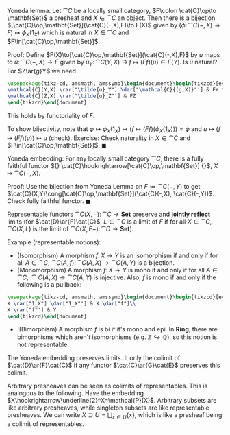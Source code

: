 Yoneda lemma:
Let $\cat{C}$ be a locally small category, $F\colon \cat{C}\op\to \mathbf{Set}$ a presheaf and $X\in\cat{C}$ an object. Then there is a bijection $[\cat{C}\op,\mathbf{Set}](\cat{C}(-,X),F)\to F(X)$ given by $(\phi\colon \cat{C}(-,X)\Rightarrow F)\mapsto \phi_X(1_X)$ which is natural in $X\in\cat{C}$ and $F\in[\cat{C}\op,\mathbf{Set}]$.

Proof:
Define $F(X)\to[\cat{C}\op,\mathbf{Set}](\cat{C}(-,X),F)$ by $u$ maps to $\tilde{u}\colon \cat{C}(-,X)\to F$ given by $\tilde{u}_Y\colon \cat{C}(Y,X)\ni f \mapsto (Ff)(u) \in F(Y)$. Is $\tilde{u}$ natural? For $Z\ar{g}Y$ we need
```tikz
\usepackage{tikz-cd, amsmath, amssymb}\begin{document}\begin{tikzcd}[every label/.append style={font=\small}]
\mathcal{C}(Y,X) \rar["\tilde{u}_Y"] \dar["\mathcal{C}{(g,X)}"'] & FY \dar["Fg"]\\
\mathcal{C}(Z,X) \rar["\tilde{u}_Z"'] & FZ
\end{tikzcd}\end{document}
```
This holds by functoriality of $F$.

To show bijectivity, note that $\phi \mapsto \phi_X(1_X) \mapsto (f \mapsto (Ff)(\phi_X(1_X))) = \phi$ and $u \mapsto (f\mapsto(Ff)(u)) \mapsto u$ (check). Exercise: Check naturality in $X\in \cat{C}$ and $F\in[\cat{C}\op,\mathbf{Set}]$. $\blacksquare$

Yoneda embedding:
For any locally small category $\cat{C}$, there is a fully faithful functor ${} \cat{C}\hookrightarrow[\cat{C}\op,\mathbf{Set}] {}$, ${} X\mapsto \cat{C}(-,X)$.

Proof:
Use the bijection from Yoneda Lemma on $F\coloneqq \cat{C}(-,Y)$ to get $\cat{C}(X,Y)\cong[\cat{C}\op,\mathbf{Set}](\cat{C}(-,X), \cat{C}(-,Y))$. Check fully faithful functor. $\blacksquare$

Representable functors $\cat{C}(X,-)\colon \cat{C}\to \mathbf{Set}$ preserve and **jointly reflect** limits (for $\cat{D}\ar{F}\cat{C}$, $L\in\cat{C}$ is a limit of $F$ if for all $X\in\cat{C}$, $\cat{C}(X,L)$ is the limit of $\cat{C}(X,F-)\colon \cat{D}\to \mathbf{Set}$).

Example (representable notions):
- (Isomorphism) A morphism $f\colon X\to Y$ is an isomorphism if and only if for all $A\in\cat{C}$, $\cat{C}(A,f)\colon \cat{C}(A,X)\to \cat{C}(A,Y)$ is a bijection.
- (Monomorphism) A morphism $f\colon X\to Y$ is mono if and only if for all $A\in\cat{C}$, ${} \cat{C}(A,X)\to \cat{C}(A,Y)$ is injective. Also, $f$ is mono if and only if the following is a pullback:
```tikz
\usepackage{tikz-cd, amsmath, amssymb}\begin{document}\begin{tikzcd}[every label/.append style={font=\small}]
X \rar["1_X"] \dar["1_X"'] & X \dar["f"]\\
X \rar["f"'] & Y
\end{tikzcd}\end{document}
```
- !(Bimorphism) A morphism $f$ is bi if it's mono and epi. In $\mathbf{Ring}$, there are bimorphisms which aren't isomorphisms (e.g. $\mathbb{Z}\hookrightarrow\mathbb{Q}$), so this notion is not representable.

The Yoneda embedding preserves limits. It only the colimit of $\cat{D}\ar{F}\cat{C}$ if any functor $\cat{C}\ar{G}\cat{E}$ preserves this colimit.

Arbitrary presheaves can be seen as colimits of representables. This is analogous to the following. Have the embedding $X\hookrightarrow\underline{2}^X=\mathcal{P}(X)$. Arbitrary subsets are like arbitrary presheaves, while singleton subsets are like representable presheaves. We can write $X\supseteq U = \bigsqcup_{x\in U}\{x\}$, which is like a presheaf being a colimit of representables.